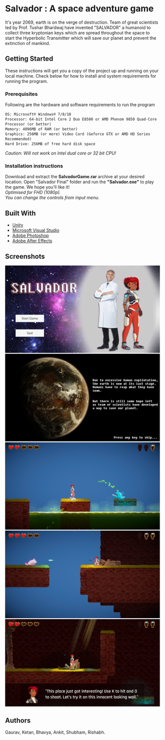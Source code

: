 # Salvador : A space adventure  game
It's year 2069,  earth is on the verge of destruction. Team of great scientists led  by  Prof. Tushar Bhardwaj have invented "SALVADOR" a humanoid  to collect three kryptonian keys which are spread throughout the space to start the Hyperbolic Transmitter which will save our planet and prevent the extinction of mankind.
## Getting Started
These instructions will get you a copy of the project up and running on your local machine. Check below for how to install and system requirements for running the program.
### Prerequisites 
Following are the hardware and software requirements to run the program
```
OS: Microsoft® Windows® 7/8/10
Processor: 64-bit Intel Core 2 Duo E8500 or AMD Phenom 9850 Quad-Core Processor (or better)
Memory: 4096MB of RAM (or better)
Graphics: 256MB (or more) Video Card (Geforce GTX or AMD HD Series Recommended)
Hard Drive: 256MB of free hard disk space
```
*Caution: Will not work on Intel dual core or 32 bit CPU!*
### Installation instructions
Download and extract the **SalvadorGame.rar** archive at your desired location. Open "Salvador Final" folder and run the **"Salvador.exe"** to play the game. We hope you'll like it!  
*Optimised for FHD (1080p).*   
*You can change the controls from input menu.*

## Built With
* [Unity](https://unity3d.com/)
* [Microsoft Visual Studio](https://visualstudio.microsoft.com/)
* [Adobe Photoshop](https://www.adobe.com/in/products/aftereffects.html)
* [Adobe After Effects](https://www.adobe.com/in/products/aftereffects.html)
## Screenshots
![Alt Text](https://github.com/NinjaGaurav/Salvador/blob/master/Screenshots/1.png)
![Alt Text](https://github.com/NinjaGaurav/Salvador/blob/master/Screenshots/2.png)
![Alt Text](https://github.com/NinjaGaurav/Salvador/blob/master/Screenshots/3.png)
![Alt Text](https://github.com/NinjaGaurav/Salvador/blob/master/Screenshots/4.png)
![Alt Text](https://github.com/NinjaGaurav/Salvador/blob/master/Screenshots/5.png)
## Authors
Gaurav, Ketan, Bhavya, Ankit, Shubham, Rishabh.
